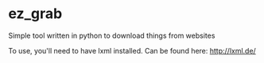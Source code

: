 # ez_grab
Simple tool written in python to download things from websites

To use, you'll need to have lxml installed. Can be found here: http://lxml.de/
